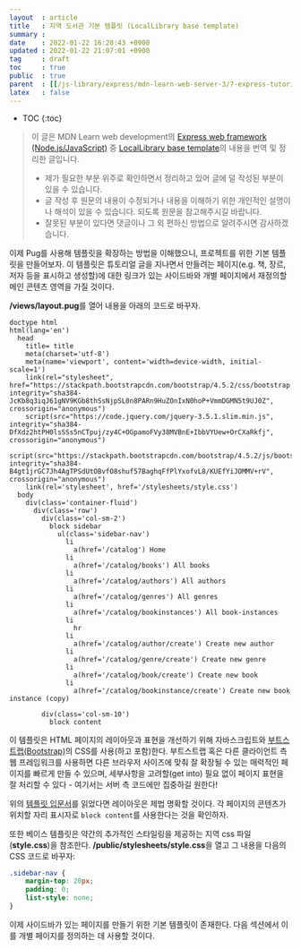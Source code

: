 ```yaml
---
layout  : article
title   : 지역 도서관 기본 템플릿 (LocalLibrary base template)
summary : 
date    : 2022-01-22 16:20:43 +0900
updated : 2022-01-22 21:07:01 +0900
tag     : draft
toc     : true
public  : true
parent  : [[/js-library/express/mdn-learn-web-server-3/7-express-tutorial-5]]
latex   : false
---
```

* TOC
{:toc}

> 이 글은 MDN Learn web development의 [Express web framework (Node.js/JavaScript)](https://developer.mozilla.org/en-US/docs/Learn/Server-side/Express_Nodejs) 중 [LocalLibrary base template](https://developer.mozilla.org/en-US/docs/Learn/Server-side/Express_Nodejs/Displaying_data/LocalLibrary_base_template)의 내용을 번역 및 정리한 글입니다.
>
> * 제가 필요한 부분 위주로 확인하면서 정리하고 있어 글에 덜 작성된 부분이 있을 수 있습니다.
> * 글 작성 후 원문의 내용이 수정되거나 내용을 이해하기 위한 개인적인 설명이나 해석이 있을 수 있습니다. 되도록 원문을 참고해주시길 바랍니다.
> * 잘못된 부분이 있다면 댓글이나 그 외 편하신 방법으로 알려주시면 감사하겠습니다.

이제 Pug를 사용해 템플릿을 확장하는 방법을 이해했으니, 프로젝트를 위한 기본 템플릿을 만들어보자. 이 템플릿은 튜토리얼 글을 지나면서 만들려는 페이지(e.g. 책, 장르, 저자 등을 표시하고 생성할)에 대한 링크가 있는 사이드바와 개별 페이지에서 재정의할 메인 콘텐츠 영역을 가질 것이다.

**/views/layout.pug**를 열어 내용을 아래의 코드로 바꾸자.

```pug
doctype html
html(lang='en')
  head
    title= title
    meta(charset='utf-8')
    meta(name='viewport', content='width=device-width, initial-scale=1')
    link(rel="stylesheet", href="https://stackpath.bootstrapcdn.com/bootstrap/4.5.2/css/bootstrap.min.css", integrity="sha384-JcKb8q3iqJ61gNV9KGb8thSsNjpSL0n8PARn9HuZOnIxN0hoP+VmmDGMN5t9UJ0Z", crossorigin="anonymous")
    script(src="https://code.jquery.com/jquery-3.5.1.slim.min.js", integrity="sha384-DfXdz2htPH0lsSSs5nCTpuj/zy4C+OGpamoFVy38MVBnE+IbbVYUew+OrCXaRkfj", crossorigin="anonymous")
    script(src="https://stackpath.bootstrapcdn.com/bootstrap/4.5.2/js/bootstrap.min.js", integrity="sha384-B4gt1jrGC7Jh4AgTPSdUtOBvfO8shuf57BaghqFfPlYxofvL8/KUEfYiJOMMV+rV", crossorigin="anonymous")
    link(rel='stylesheet', href='/stylesheets/style.css')
  body
    div(class='container-fluid')
      div(class='row')
        div(class='col-sm-2')
          block sidebar
            ul(class='sidebar-nav')
              li
                a(href='/catalog') Home
              li
                a(href='/catalog/books') All books
              li
                a(href='/catalog/authors') All authors
              li
                a(href='/catalog/genres') All genres
              li
                a(href='/catalog/bookinstances') All book-instances
              li
                hr
              li
                a(href='/catalog/author/create') Create new author
              li
                a(href='/catalog/genre/create') Create new genre
              li
                a(href='/catalog/book/create') Create new book
              li
                a(href='/catalog/bookinstance/create') Create new book instance (copy)

        div(class='col-sm-10')
          block content
```

이 템플릿은 HTML 페이지의 레이아웃과 표현을 개선하기 위해 자바스크립트와 [부트스트랩(Bootstrap)](https://getbootstrap.com)의 CSS를 사용(하고 포함)한다. 부트스트랩 혹은 다른 클라이언트 측 웹 프레임워크를 사용하면 다른 브라우저 사이즈에 맞춰 잘 확장될 수 있는 매력적인 페이지를 빠르게 만들 수 있으며, 세부사항을 고려할(get into) 필요 없이 페이지 표현을 잘 처리할 수 있다 - 여기서는 서버 측 코드에만 집중하길 원한다!

위의 [템플릿 입문서](https://developer.mozilla.org/en-US/docs/Learn/Server-side/Express_Nodejs/Displaying_data#template_primer)를 읽었다면 레이아웃은 제법 명확할 것이다. 각 페이지의 콘텐츠가 위치할 자리 표시자로 `block content`를 사용한다는 것을 확인하자.

또한 베이스 템플릿은 약간의 추가적인 스타일링을 제공하는 지역 css 파일(**style.css**)을 참조한다. **/public/stylesheets/style.css**을 열고 그 내용을 다음의 CSS 코드로 바꾸자:

```css
.sidebar-nav {
    margin-top: 20px;
    padding: 0;
    list-style: none;
}
```

이제 사이드바가 있는 페이지를 만들기 위한 기본 템플릿이 존재한다. 다음 섹션에서 이를 개별 페이지를 정의하는 데 사용할 것이다.
